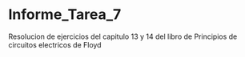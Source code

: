 # Informe_Tarea_7
Resolucion de ejercicios del capitulo 13 y 14 del libro de Principios de circuitos electricos de Floyd
